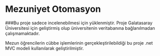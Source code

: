# Mezuniyet Otomasyon

###Bu proje sadece incelenebilmesi için yüklenmiştir. 
Proje Galatasaray Üniversitesi için geliştirmiş olup üniversitenin veritabanına bağlanılmadan çalışmamaktadır.

Mezun öğrencilerin cübbe işlemlerinin gerçekleştirilebildiği bu proje .net MVC modeli kullanılarak geliştirilmiştir.

